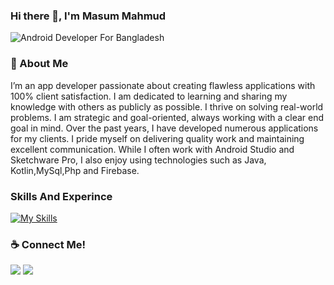 ### Hi there 👋, I'm Masum Mahmud
![Android Developer For Bangladesh](http://devmasum.xyz/banner.png)


### 🚀 About Me

I’m an app developer passionate about creating flawless applications with 100% client satisfaction. I am dedicated to learning and sharing my knowledge with others as publicly as possible. I thrive on solving real-world problems. I am strategic and goal-oriented, always working with a clear end goal in mind. Over the past years, I have developed numerous applications for my clients. I pride myself on delivering quality work and maintaining excellent communication. While I often work with Android Studio and Sketchware Pro, I also enjoy using technologies such as Java, Kotlin,MySql,Php and Firebase.

### Skills And Experince

[![My Skills](https://skillicons.dev/icons?i=java,flutter,postman,mysql,php,html,css,js,bootstrap&theme=light)](http://devmasum.xyz/)



### ☕ Connect Me!
[<img src="https://img.shields.io/badge/Telegram-2CA5E0?style=for-the-badge&logo=telegram&logoColor=white" />](https://t.me/Developer_Masum) [<img src="https://img.shields.io/badge/WhatsApp-25D366?style=for-the-badge&logo=whatsapp&logoColor=white" />](https://api.whatsapp.com/send?phone=8801923329579&text=Hi%20I%27m%20For%20Github)

